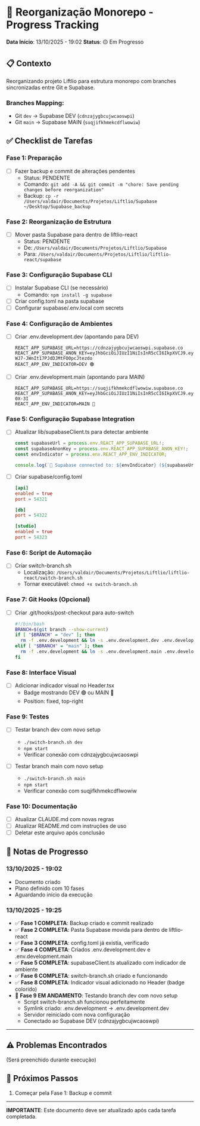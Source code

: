 # 🔧 Reorganização Monorepo - Progress Tracking
**Data Início**: 13/10/2025 - 19:02
**Status**: 🟡 Em Progresso

## 📋 Contexto
Reorganizando projeto Liftlio para estrutura monorepo com branches sincronizadas entre Git e Supabase.

### Branches Mapping:
- Git `dev` → Supabase DEV (`cdnzajygbcujwcaoswpi`)
- Git `main` → Supabase MAIN (`suqjifkhmekcdflwowiw`)

## ✅ Checklist de Tarefas

### Fase 1: Preparação
- [ ] Fazer backup e commit de alterações pendentes
  - Status: PENDENTE
  - Comando: `git add -A && git commit -m "chore: Save pending changes before reorganization"`
  - Backup: `cp -r /Users/valdair/Documents/Projetos/Liftlio/Supabase ~/Desktop/Supabase_backup`

### Fase 2: Reorganização de Estrutura
- [ ] Mover pasta Supabase para dentro de liftlio-react
  - Status: PENDENTE
  - De: `/Users/valdair/Documents/Projetos/Liftlio/Supabase`
  - Para: `/Users/valdair/Documents/Projetos/Liftlio/liftlio-react/supabase`

### Fase 3: Configuração Supabase CLI
- [ ] Instalar Supabase CLI (se necessário)
  - Comando: `npm install -g supabase`
- [ ] Criar config.toml na pasta supabase
- [ ] Configurar supabase/.env.local com secrets

### Fase 4: Configuração de Ambientes
- [ ] Criar .env.development.dev (apontando para DEV)
  ```
  REACT_APP_SUPABASE_URL=https://cdnzajygbcujwcaoswpi.supabase.co
  REACT_APP_SUPABASE_ANON_KEY=eyJhbGciOiJIUzI1NiIsInR5cCI6IkpXVCJ9.eyJpc3MiOiJzdXBhYmFzZSIsInJlZiI6ImNkbnphanlnYmN1andjYW9zd3BpIiwicm9sZSI6ImFub24iLCJpYXQiOjE3NjAyOTQ2NzcsImV4cCI6MjA3NTg3MDY3N30.UJi5C9Pl1LKQw-WJ7-JWnIt17PJdDJMtFO0pcJtezdo
  REACT_APP_ENV_INDICATOR=DEV 🟢
  ```

- [ ] Criar .env.development.main (apontando para MAIN)
  ```
  REACT_APP_SUPABASE_URL=https://suqjifkhmekcdflwowiw.supabase.co
  REACT_APP_SUPABASE_ANON_KEY=eyJhbGciOiJIUzI1NiIsInR5cCI6IkpXVCJ9.eyJpc3MiOiJzdXBhYmFzZSIsInJlZiI6InN1cWppZmtobWVrY2RmbHdvd2l3Iiwicm9sZSI6ImFub24iLCJpYXQiOjE3MjY1MDkzNDQsImV4cCI6MjA0MjA4NTM0NH0.ajtUy21ib_z5O6jWaAYwZ78_D5Om_cWra5zFq-0X-3I
  REACT_APP_ENV_INDICATOR=MAIN 🔵
  ```

### Fase 5: Configuração Supabase Integration
- [ ] Atualizar lib/supabaseClient.ts para detectar ambiente
  ```typescript
  const supabaseUrl = process.env.REACT_APP_SUPABASE_URL!;
  const supabaseAnonKey = process.env.REACT_APP_SUPABASE_ANON_KEY!;
  const envIndicator = process.env.REACT_APP_ENV_INDICATOR;

  console.log(`🌿 Supabase connected to: ${envIndicator} (${supabaseUrl})`);
  ```

- [ ] Criar supabase/config.toml
  ```toml
  [api]
  enabled = true
  port = 54321

  [db]
  port = 54322

  [studio]
  enabled = true
  port = 54323
  ```

### Fase 6: Script de Automação
- [ ] Criar switch-branch.sh
  - Localização: `/Users/valdair/Documents/Projetos/Liftlio/liftlio-react/switch-branch.sh`
  - Tornar executável: `chmod +x switch-branch.sh`

### Fase 7: Git Hooks (Opcional)
- [ ] Criar .git/hooks/post-checkout para auto-switch
  ```bash
  #!/bin/bash
  BRANCH=$(git branch --show-current)
  if [ "$BRANCH" = "dev" ]; then
    rm -f .env.development && ln -s .env.development.dev .env.development
  elif [ "$BRANCH" = "main" ]; then
    rm -f .env.development && ln -s .env.development.main .env.development
  fi
  ```

### Fase 8: Interface Visual
- [ ] Adicionar indicador visual no Header.tsx
  - Badge mostrando DEV 🟢 ou MAIN 🔵
  - Position: fixed, top-right

### Fase 9: Testes
- [ ] Testar branch dev com novo setup
  - `./switch-branch.sh dev`
  - `npm start`
  - Verificar conexão com cdnzajygbcujwcaoswpi

- [ ] Testar branch main com novo setup
  - `./switch-branch.sh main`
  - `npm start`
  - Verificar conexão com suqjifkhmekcdflwowiw

### Fase 10: Documentação
- [ ] Atualizar CLAUDE.md com novas regras
- [ ] Atualizar README.md com instruções de uso
- [ ] Deletar este arquivo após conclusão

## 📝 Notas de Progresso

### 13/10/2025 - 19:02
- Documento criado
- Plano definido com 10 fases
- Aguardando início da execução

### 13/10/2025 - 19:25
- ✅ **Fase 1 COMPLETA**: Backup criado e commit realizado
- ✅ **Fase 2 COMPLETA**: Pasta Supabase movida para dentro de liftlio-react
- ✅ **Fase 3 COMPLETA**: config.toml já existia, verificado
- ✅ **Fase 4 COMPLETA**: Criados .env.development.dev e .env.development.main
- ✅ **Fase 5 COMPLETA**: supabaseClient.ts atualizado com indicador de ambiente
- ✅ **Fase 6 COMPLETA**: switch-branch.sh criado e funcionando
- ✅ **Fase 8 COMPLETA**: Indicador visual adicionado no Header (badge colorido)
- 🔄 **Fase 9 EM ANDAMENTO**: Testando branch dev com novo setup
  - Script switch-branch.sh funcionou perfeitamente
  - Symlink criado: .env.development → .env.development.dev
  - Servidor reiniciado com nova configuração
  - Conectado ao Supabase DEV (cdnzajygbcujwcaoswpi)

---

## ⚠️ Problemas Encontrados
(Será preenchido durante execução)

## 🎯 Próximos Passos
1. Começar pela Fase 1: Backup e commit

---

**IMPORTANTE**: Este documento deve ser atualizado após cada tarefa completada.